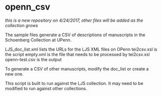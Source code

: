 # openn_csv
*this is a new repository on 4/24/2017, other files will be added as the collection grows*

The sample files generate a CSV of descriptions of manuscripts in the Schoenberg Collection at UPenn. 

LJS_doc_list.xml lists the URLs for the LJS XML files on OPenn
tei2csv.xsl is the script
empty.xml is the file that needs to be processed by tei2csv.xsl
openn-test.csv is the output

To generate a CSV of other manuscripts, modify the doc_list or create a new one.

This script is built to run against the LJS collection. It may need to be modified to run against other collections.
